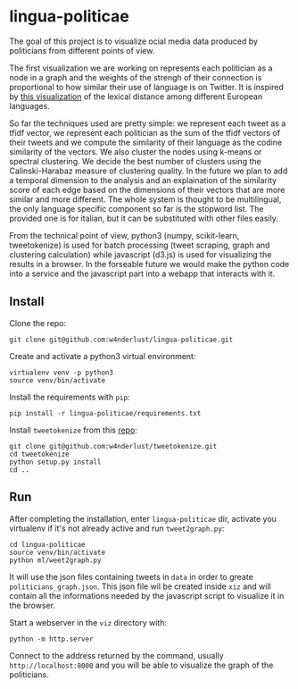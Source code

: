 # lingua-politicae

The goal of this project is to visualize ocial media data produced by politicians from different points of view.

The first visualization we are working on represents each politician as a node in a graph and the weights of the strengh of their connection is proportional to how similar their use of language is on Twitter. It is inspired by [this visualization](https://trello-attachments.s3.amazonaws.com/59da8a7cce93f206776c1d12/59db53014b9d8b772ecfc033/6087102ce596d7f73e59771f8d5b62e6/lexical-distance-among-the-languages-of-europe-mid-size.png) of the lexical distance among different European languages.

So far the techniques used are pretty simple: we represent each tweet as a tfidf vector, we represent each politician as the sum of the tfidf vectors of their tweets and we compute the similarity of their language as the codine similarity of the vectors.
We also cluster the nodes using k-means or spectral clustering. We decide the best number of clusters using the Calinski-Harabaz measure of clustering quality.
In the future we plan to add a temporal dimension to the analysis and an explaination of the  similarity score of each edge based on the dimensions of their vectors that are more similar and more different.
The whole system is thought to be multilingual, the only language specific component so far is the stopword list. The provided one is for italian, but it can be substituted with other files easily.

From the technical point of view, python3 (numpy, scikit-learn, tweetokenize) is used for batch processing (tweet scraping, graph and clustering calculation) while javascript (d3.js) is used for visualizing the results in a browser.
In the forseable future we would make the python code into a service and the javascript part into a webapp that interacts with it.

Install
-------

Clone the repo:

    git clone git@github.com:w4nderlust/lingua-politicae.git

Create and activate a python3 virtual environment:

    virtualenv venv -p python3
    source venv/bin/activate

Install the requirements with `pip`:

    pip install -r lingua-politicae/requirements.txt

Install `tweetokenize` from this [repo](https://github.com/w4nderlust/tweetokenize):

    git clone git@github.com:w4nderlust/tweetokenize.git
    cd tweetokenize
    python setup.py install
    cd ..


Run
---

After completing the installation, enter `lingua-politicae` dir, activate you virtualenv if it's not already active and run `tweet2graph.py`:

    cd lingua-politicae
    source venv/bin/activate
    python ml/weet2graph.py

It will use the json files containing tweets in `data` in order to greate `politicians_graph.json`. This json file wil be created inside `xiz` and  will contain all the informations needed by the javascript script to visualize it in the browser.

Start a webserver in the `viz` directory with:

    python -m http.server

Connect to the address returned by the command, usually `http://localhost:8000` and you will be able to visualize the graph of the politicians.